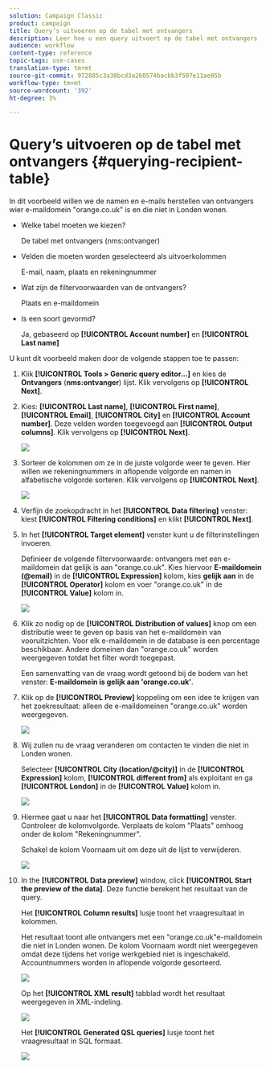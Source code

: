 ```yaml
---
solution: Campaign Classic
product: campaign
title: Query’s uitvoeren op de tabel met ontvangers
description: Leer hoe u een query uitvoert op de tabel met ontvangers
audience: workflow
content-type: reference
topic-tags: use-cases
translation-type: tm+mt
source-git-commit: 972885c3a38bcd3a260574bacbb3f507e11ae05b
workflow-type: tm+mt
source-wordcount: '392'
ht-degree: 3%

---
```



# Query’s uitvoeren op de tabel met ontvangers {#querying-recipient-table}

In dit voorbeeld willen we de namen en e-mails herstellen van ontvangers wier e-maildomein &quot;orange.co.uk&quot; is en die niet in Londen wonen.

* Welke tabel moeten we kiezen?

   De tabel met ontvangers (nms:ontvanger)

* Velden die moeten worden geselecteerd als uitvoerkolommen

   E-mail, naam, plaats en rekeningnummer

* Wat zijn de filtervoorwaarden van de ontvangers?

   Plaats en e-maildomein

* Is een soort gevormd?

   Ja, gebaseerd op **[!UICONTROL Account number]** en **[!UICONTROL Last name]**

U kunt dit voorbeeld maken door de volgende stappen toe te passen:

1. Klik **[!UICONTROL Tools > Generic query editor...]** en kies de **Ontvangers** (**nms:ontvanger**) lijst. Klik vervolgens op **[!UICONTROL Next]**.
1. Kies: **[!UICONTROL Last name]**, **[!UICONTROL First name]**, **[!UICONTROL Email]**, **[!UICONTROL City]** en **[!UICONTROL Account number]**. Deze velden worden toegevoegd aan **[!UICONTROL Output columns]**. Klik vervolgens op **[!UICONTROL Next]**.

   ![](assets/query_editor_03.png)

1. Sorteer de kolommen om ze in de juiste volgorde weer te geven. Hier willen we rekeningnummers in aflopende volgorde en namen in alfabetische volgorde sorteren. Klik vervolgens op **[!UICONTROL Next]**.

   ![](assets/query_editor_04.png)

1. Verfijn de zoekopdracht in het **[!UICONTROL Data filtering]** venster: kiest **[!UICONTROL Filtering conditions]** en klikt **[!UICONTROL Next]**.
1. In het **[!UICONTROL Target element]** venster kunt u de filterinstellingen invoeren.

   Definieer de volgende filtervoorwaarde: ontvangers met een e-maildomein dat gelijk is aan &quot;orange.co.uk&quot;. Kies hiervoor **E-maildomein (@email)** in de **[!UICONTROL Expression]** kolom, kies **gelijk aan** in de **[!UICONTROL Operator]** kolom en voer &quot;orange.co.uk&quot; in de **[!UICONTROL Value]** kolom in.

   ![](assets/query_editor_05.png)

1. Klik zo nodig op de **[!UICONTROL Distribution of values]** knop om een distributie weer te geven op basis van het e-maildomein van vooruitzichten. Voor elk e-maildomein in de database is een percentage beschikbaar. Andere domeinen dan &quot;orange.co.uk&quot; worden weergegeven totdat het filter wordt toegepast.

   Een samenvatting van de vraag wordt getoond bij de bodem van het venster: **E-maildomein is gelijk aan &#39;orange.co.uk&#39;**.

1. Klik op de **[!UICONTROL Preview]** koppeling om een idee te krijgen van het zoekresultaat: alleen de e-maildomeinen &quot;orange.co.uk&quot; worden weergegeven.

   ![](assets/query_editor_nveau_17.png)

1. Wij zullen nu de vraag veranderen om contacten te vinden die niet in Londen wonen.

   Selecteer **[!UICONTROL City (location/@city)]** in de **[!UICONTROL Expression]** kolom, **[!UICONTROL different from]** als exploitant en ga **[!UICONTROL London]** in de **[!UICONTROL Value]** kolom in.

   ![](assets/query_editor_08.png)

1. Hiermee gaat u naar het **[!UICONTROL Data formatting]** venster. Controleer de kolomvolgorde. Verplaats de kolom &quot;Plaats&quot; omhoog onder de kolom &quot;Rekeningnummer&quot;.

   Schakel de kolom Voornaam uit om deze uit de lijst te verwijderen.

   ![](assets/query_editor_nveau_15.png)

1. In the **[!UICONTROL Data preview]** window, click **[!UICONTROL Start the preview of the data]**. Deze functie berekent het resultaat van de query.

   Het **[!UICONTROL Column results]** lusje toont het vraagresultaat in kolommen.

   Het resultaat toont alle ontvangers met een &quot;orange.co.uk&quot;e-maildomein die niet in Londen wonen. De kolom Voornaam wordt niet weergegeven omdat deze tijdens het vorige werkgebied niet is ingeschakeld. Accountnummers worden in aflopende volgorde gesorteerd.

   ![](assets/query_editor_nveau_12.png)

   Op het **[!UICONTROL XML result]** tabblad wordt het resultaat weergegeven in XML-indeling.

   ![](assets/query_editor_nveau_13.png)

   Het **[!UICONTROL Generated QSL queries]** lusje toont het vraagresultaat in SQL formaat.

   ![](assets/query_editor_nveau_14.png)
